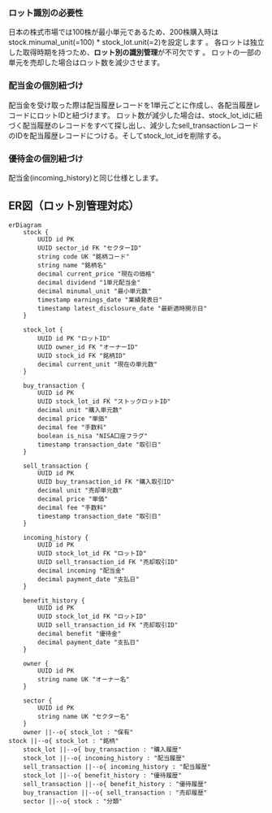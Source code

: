 ### **ロット識別の必要性**
日本の株式市場では100株が最小単元であるため、200株購入時はstock.minumal_unit(=100) * stock_lot.unit(=2)を設定します 。
各ロットは独立した取得時期を持つため、**ロット別の識別管理**が不可欠です 。
ロットの一部の単元を売却した場合はロット数を減少させます。

### **配当金の個別紐づけ**
配当金を受け取った際は配当履歴レコードを1単元ごとに作成し、各配当履歴レコードにロットIDと紐づけます。
ロット数が減少した場合は、stock_lot_idに紐づく配当履歴のレコードをすべて探し出し、減少したsell_transactionレコードのIDを配当履歴レコードにつける。そしてstock_lot_idを削除する。

### **優待金の個別紐づけ**
配当金(incoming_history)と同じ仕様とします。

## ER図（ロット別管理対応）

```mermaid
erDiagram
    stock {
        UUID id PK
        UUID sector_id FK "セクターID"
        string code UK "銘柄コード"
        string name "銘柄名"
        decimal current_price "現在の価格"
        decimal dividend "1単元配当金"
        decimal minumal_unit "最小単元数"
        timestamp earnings_date "業績発表日"
        timestamp latest_disclosure_date "最新適時開示日"
    }
    
    stock_lot {
        UUID id PK "ロットID"
        UUID owner_id FK "オーナーID"
        UUID stock_id FK "銘柄ID" 
        decimal current_unit "現在の単元数"
    }
    
    buy_transaction {
        UUID id PK
        UUID stock_lot_id FK "ストックロットID"
        decimal unit "購入単元数"
        decimal price "単価"
        decimal fee "手数料"
        boolean is_nisa "NISA口座フラグ"
        timestamp transaction_date "取引日"
    }

    sell_transaction {
        UUID id PK
        UUID buy_transaction_id FK "購入取引ID"
        decimal unit "売却単元数"
        decimal price "単価"
        decimal fee "手数料"
        timestamp transaction_date "取引日"
    }

    incoming_history {
        UUID id PK
        UUID stock_lot_id FK "ロットID"
        UUID sell_transaction_id FK "売却取引ID"
        decimal incoming "配当金"
        decimal payment_date "支払日"
    }

    benefit_history {
        UUID id PK
        UUID stock_lot_id FK "ロットID"
        UUID sell_transaction_id FK "売却取引ID"
        decimal benefit "優待金"
        decimal payment_date "支払日"
    }

    owner {
        UUID id PK
        string name UK "オーナー名"
    }

    sector {
        UUID id PK
        string name UK "セクター名"
    }
    owner ||--o{ stock_lot : "保有"
stock ||--o{ stock_lot : "銘柄"
    stock_lot ||--o{ buy_transaction : "購入履歴"
    stock_lot ||--o{ incoming_history : "配当履歴"
    sell_transaction ||--o{ incoming_history : "配当履歴"
    stock_lot ||--o{ benefit_history : "優待履歴"
    sell_transaction ||--o{ benefit_history : "優待履歴"
    buy_transaction ||--o{ sell_transaction : "売却履歴"
    sector ||--o{ stock : "分類"
```
